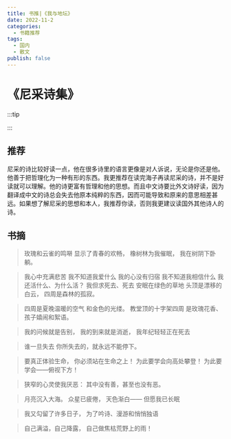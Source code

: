 ```yaml
---
title: 书推|《我与地坛》
date: 2022-11-2
categories:
  - 书籍推荐
tags:
  - 国内
  - 散文
publish: false
---
```


# 《尼采诗集》

:::tip



:::

## 推荐

尼采的诗比较好读一点，他在很多诗里的语言更像是对人诉说，无论是你还是他。他善于把哲理化为一种有形的东西。我更推荐在读完海子再读尼采的诗，并不是好读就可以理解。他的诗更富有哲理和他的思想。而且中文诗要比外文诗好读，因为翻译成中文的诗总会失去他原本纯粹的东西，因而可能导致和原来的意思相差甚远。如果想了解尼采的思想和本人，我推荐你读，否则我更建议读国外其他诗人的诗。



## 书摘

> 玫瑰和云雀的鸣啭 显示了青春的欢畅， 橡树林为我催眠， 我在树阴下卧躺。



> 我心中充满悲苦 我不知道我爱什么 我的心没有归宿 我不知道我相信什么 我还活什么、为什么活？ 我但求死去、死去 安眠在绿色的草地 头顶是漂移的白云， 四周是森林的孤寂。



> 四周是夏晚温暖的空气 和金色的光缕。 教堂顶的十字架四周 是玫瑰花香、孩子嬉闹和絮语。



> 我的问候就是告别， 我的到来就是消逝， 我年纪轻轻正在死去



> 谁一旦失去 你所失去的，就永远不能停下。



> 要真正体验生命， 你必须站在生命之上！ 为此要学会向高处攀登！ 为此要学会——俯视下方！



> 狭窄的心灵使我厌恶： 其中没有善，甚至也没有恶。



> 月亮沉入大海。 众星已疲倦， 天色渐白—— 但愿我已长眠



> 我又勾留了许多日子， 为了吟诗、漫游和悄悄独语



> 自己满溢，自己降露， 自己做焦枯荒野上的雨！




